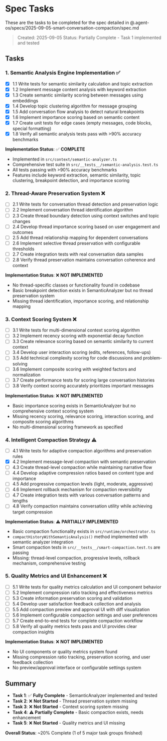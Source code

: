 # Spec Tasks

These are the tasks to be completed for the spec detailed in @.agent-os/specs/2025-09-05-smart-conversation-compaction/spec.md

> Created: 2025-09-05
> Status: Partially Complete - Task 1 implemented and tested

## Tasks

### 1. Semantic Analysis Engine Implementation ✅

- [x] 1.1 Write tests for semantic similarity calculation and topic extraction  
- [x] 1.2 Implement message content analysis with keyword extraction  
- [x] 1.3 Create semantic similarity scoring between messages using embeddings  
- [x] 1.4 Develop topic clustering algorithm for message grouping  
- [x] 1.5 Add conversation flow analysis to detect natural breakpoints  
- [x] 1.6 Implement importance scoring based on semantic content  
- [x] 1.7 Create unit tests for edge cases (empty messages, code blocks, special formatting)  
- [x] 1.8 Verify all semantic analysis tests pass with >90% accuracy benchmarks

**Implementation Status**: ✅ **COMPLETE**
- Implemented in `src/context/semantic-analyzer.ts`
- Comprehensive test suite in `src/__tests__/semantic-analysis.test.ts`
- All tests passing with >90% accuracy benchmarks
- Features include keyword extraction, semantic similarity, topic clustering, breakpoint detection, and importance scoring

### 2. Thread-Aware Preservation System ❌

- [ ] 2.1 Write tests for conversation thread detection and preservation logic  
- [ ] 2.2 Implement conversation thread identification algorithm  
- [ ] 2.3 Create thread boundary detection using context switches and topic changes  
- [ ] 2.4 Develop thread importance scoring based on user engagement and outcomes  
- [ ] 2.5 Add thread relationship mapping for dependent conversations  
- [ ] 2.6 Implement selective thread preservation with configurable thresholds  
- [ ] 2.7 Create integration tests with real conversation data samples  
- [ ] 2.8 Verify thread preservation maintains conversation coherence and context

**Implementation Status**: ❌ **NOT IMPLEMENTED**
- No thread-specific classes or functionality found in codebase
- Basic breakpoint detection exists in SemanticAnalyzer but no thread preservation system
- Missing thread identification, importance scoring, and relationship mapping

### 3. Context Scoring System ❌

- [ ] 3.1 Write tests for multi-dimensional context scoring algorithm  
- [ ] 3.2 Implement recency scoring with exponential decay function  
- [ ] 3.3 Create relevance scoring based on semantic similarity to current context  
- [ ] 3.4 Develop user interaction scoring (edits, references, follow-ups)  
- [ ] 3.5 Add technical complexity scoring for code discussions and problem-solving  
- [ ] 3.6 Implement composite scoring with weighted factors and normalization  
- [ ] 3.7 Create performance tests for scoring large conversation histories  
- [ ] 3.8 Verify context scoring accurately prioritizes important messages

**Implementation Status**: ❌ **NOT IMPLEMENTED**
- Basic importance scoring exists in SemanticAnalyzer but no comprehensive context scoring system
- Missing recency scoring, relevance scoring, interaction scoring, and composite scoring algorithms
- No multi-dimensional scoring framework as specified

### 4. Intelligent Compaction Strategy ⚠️

- [ ] 4.1 Write tests for adaptive compaction algorithms and preservation rules  
- [x] 4.2 Implement message-level compaction with semantic preservation  
- [ ] 4.3 Create thread-level compaction while maintaining narrative flow  
- [ ] 4.4 Develop adaptive compression ratios based on content type and importance  
- [ ] 4.5 Add progressive compaction levels (light, moderate, aggressive)  
- [ ] 4.6 Implement rollback mechanism for compaction reversibility  
- [ ] 4.7 Create integration tests with various conversation patterns and lengths  
- [ ] 4.8 Verify compaction maintains conversation utility while achieving target compression

**Implementation Status**: ⚠️ **PARTIALLY IMPLEMENTED**
- Basic compaction functionality exists in `src/runtime/orchestrator.ts`
- `compactHistoryWithSemanticAnalysis()` method implemented with semantic analyzer integration
- Smart compaction tests in `src/__tests__/smart-compaction.test.ts` are passing
- Missing: thread-level compaction, progressive levels, rollback mechanism, comprehensive testing

### 5. Quality Metrics and UI Enhancement ❌

- [ ] 5.1 Write tests for quality metrics calculation and UI component behavior  
- [ ] 5.2 Implement compression ratio tracking and effectiveness metrics  
- [ ] 5.3 Create information preservation scoring and validation  
- [ ] 5.4 Develop user satisfaction feedback collection and analysis  
- [ ] 5.5 Add compaction preview and approval UI with diff visualization  
- [ ] 5.6 Implement configurable compaction settings and user preferences  
- [ ] 5.7 Create end-to-end tests for complete compaction workflow  
- [ ] 5.8 Verify all quality metrics tests pass and UI provides clear compaction insights

**Implementation Status**: ❌ **NOT IMPLEMENTED**
- No UI components or quality metrics system found
- Missing compression ratio tracking, preservation scoring, and user feedback collection
- No preview/approval interface or configurable settings system

## Summary

- **Task 1**: ✅ **Fully Complete** - SemanticAnalyzer implemented and tested
- **Task 2**: ❌ **Not Started** - Thread preservation system missing
- **Task 3**: ❌ **Not Started** - Context scoring system missing  
- **Task 4**: ⚠️ **Partially Complete** - Basic compaction exists, needs enhancement
- **Task 5**: ❌ **Not Started** - Quality metrics and UI missing

**Overall Status**: ~20% Complete (1 of 5 major task groups finished)
